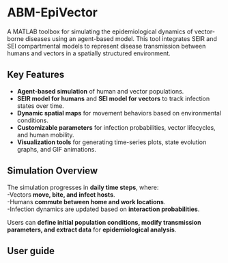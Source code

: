 # ABM-EpiVector
A MATLAB toolbox for simulating the epidemiological dynamics of vector-borne diseases using an agent-based model. This tool integrates SEIR and SEI compartmental models to represent disease transmission between humans and vectors in a spatially structured environment.

##  Key Features

- **Agent-based simulation** of human and vector populations.  
- **SEIR model for humans** and **SEI model for vectors** to track infection states over time.  
- **Dynamic spatial maps** for movement behaviors based on environmental conditions.  
- **Customizable parameters** for infection probabilities, vector lifecycles, and human mobility.  
- **Visualization tools** for generating time-series plots, state evolution graphs, and GIF animations.  
 
##  Simulation Overview  

The simulation progresses in **daily time steps**, where:  
 -Vectors **move, bite, and infect hosts**.  
 -Humans **commute between home and work locations**.  
 -Infection dynamics are updated based on **interaction probabilities**.  

Users can **define initial population conditions, modify transmission parameters, and extract data** for **epidemiological analysis**.  
 
## User guide
